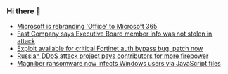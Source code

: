 ### Hi there 👋

<!--START_SECTION:feed-->
* [Microsoft is rebranding 'Office' to Microsoft 365](https://www.bleepingcomputer.com/news/microsoft/microsoft-is-rebranding-office-to-microsoft-365/)
* [Fast Company says Executive Board member info was not stolen in attack](https://www.bleepingcomputer.com/news/security/fast-company-says-executive-board-member-info-was-not-stolen-in-attack/)
* [Exploit available for critical Fortinet auth bypass bug, patch now](https://www.bleepingcomputer.com/news/security/exploit-available-for-critical-fortinet-auth-bypass-bug-patch-now/)
* [Russian DDoS attack project pays contributors for more firepower](https://www.bleepingcomputer.com/news/security/russian-ddos-attack-project-pays-contributors-for-more-firepower/)
* [Magniber ransomware now infects Windows users via JavaScript files](https://www.bleepingcomputer.com/news/security/magniber-ransomware-now-infects-windows-users-via-javascript-files/)
<!--END_SECTION:feed-->

<!--
**frankenk/frankenk** is a ✨ _special_ ✨ repository because its `README.md` (this file) appears on your GitHub profile.

Here are some ideas to get you started:

- 🔭 I’m currently working on ...
- 🌱 I’m currently learning ...
- 👯 I’m looking to collaborate on ...
- 🤔 I’m looking for help with ...
- 💬 Ask me about ...
- 📫 How to reach me: ...
- 😄 Pronouns: ...
- ⚡ Fun fact: ...
-->



